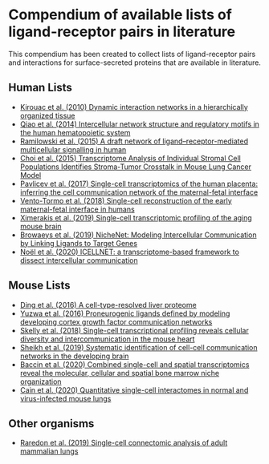 # Compendium of available lists of ligand-receptor pairs in literature

This compendium has been created to collect lists of ligand-receptor pairs
and interactions for surface-secreted proteins that are available in literature.

## Human Lists

- [Kirouac et al. (2010) Dynamic interaction networks in a hierarchically organized tissue](https://doi.org/10.1038/msb.2010.71)
- [Qiao et al. (2014) Intercellular network structure and regulatory motifs in the human
 hematopoietic system](https://doi.org/10.15252/msb.20145141)
- [Ramilowski et al. (2015) A draft network of ligand–receptor-mediated multicellular
 signalling in human](https://doi.org/10.1038/ncomms8866)
- [Choi et al. (2015) Transcriptome Analysis of Individual Stromal Cell Populations
 Identifies Stroma-Tumor Crosstalk in Mouse Lung Cancer Model](https://doi.org/10.1016/j.celrep.2015.01.040)
- [Pavlicev et al. (2017) Single-cell transcriptomics of the human placenta: inferring
 the cell communication network of the maternal-fetal interface](https://doi.org/10.1101/gr.207597.116)
- [Vento-Tormo et al. (2018) Single-cell reconstruction of the early maternal-fetal
 interface in humans](https://doi.org/10.1038/s41586-018-0698-6)
- [Ximerakis et al. (2019) Single-cell transcriptomic profiling of
 the aging mouse brain](https://doi.org/10.1038/s41593-019-0491-3)
- [Browaeys et al. (2019) NicheNet: Modeling Intercellular Communication
 by Linking Ligands to Target Genes](https://doi.org/10.1038/s41592-019-0667-5)
- [Noël et al. (2020) ICELLNET: a transcriptome-based framework to
 dissect intercellular communication](https://doi.org/10.1101/2020.03.05.976878)
## Mouse Lists

- [Ding et al. (2016) A cell-type-resolved liver proteome](https://doi.org/10.1074/mcp.M116.060145)
- [Yuzwa et al. (2016) Proneurogenic ligands defined by
 modeling developing cortex growth factor communication networks](https://doi.org/10.1016/j.neuron.2016.07.037)
- [Skelly et al. (2018) Single-cell transcriptional profiling reveals cellular
 diversity and intercommunication in the mouse heart](https://doi.org/10.1016/j.celrep.2017.12.072)
 - [Sheikh et al. (2019) Systematic identification of
  cell-cell communication networks in the developing brain](https://doi.org/10.1016/j.isci.2019.10.026)
- [Baccin et al. (2020) Combined single-cell and spatial transcriptomics reveal the molecular,
 cellular and spatial bone marrow niche organization](https://doi.org/10.1038/s41556-019-0439-6)
 - [Cain et al. (2020) Quantitative single-cell interactomes
  in normal and virus-infected mouse lungs](https://doi.org/10.1101/2020.02.05.936054)

## Other organisms

- [Raredon et al. (2019) Single-cell connectomic analysis of
adult mammalian lungs](https://doi.org/10.1126/sciadv.aaw3851)